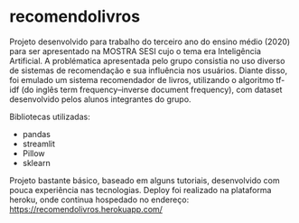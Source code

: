 # recomendolivros

Projeto desenvolvido para trabalho do terceiro ano do ensino médio (2020) para ser apresentado na MOSTRA SESI cujo o tema era Inteligência Artificial. A problématica apresentada pelo grupo consistia no uso diverso de sistemas de recomendação e sua influência nos usuários. Diante disso, foi emulado um sistema recomendador de livros, utilizando o algoritmo tf-idf (do inglês term frequency–inverse document frequency), com dataset desenvolvido pelos alunos integrantes do grupo.

Bibliotecas utilizadas:
- pandas
- streamlit
- Pillow
- sklearn

Projeto bastante básico, baseado em alguns tutoriais, desenvolvido com pouca experiência nas tecnologias.
Deploy foi realizado na plataforma heroku, onde continua hospedado no endereço: https://recomendolivros.herokuapp.com/
